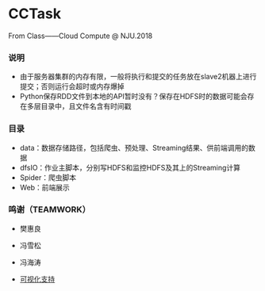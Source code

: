# CCTask
From Class——Cloud Compute @ NJU.2018

### 说明
 - 由于服务器集群的内存有限，一般将执行和提交的任务放在slave2机器上进行提交；否则运行会超时或内存爆掉
 - Python保存RDD文件到本地的API暂时没有？保存在HDFS时的数据可能会存在多层目录中，且文件名含有时间戳
 
### 目录
 - data：数据存储路径，包括爬虫、预处理、Streaming结果、供前端调用的数据
 - dfsIO：作业主脚本，分别写HDFS和监控HDFS及其上的Streaming计算
 - Spider：爬虫脚本
 - Web：前端展示
 
### 鸣谢（TEAMWORK）
 - 樊惠良
 - 冯雪松
 - 冯海涛

 - [可视化支持](https://github.com/Jannchie/Historical-ranking-data-visualization-based-on-d3.js.git)
